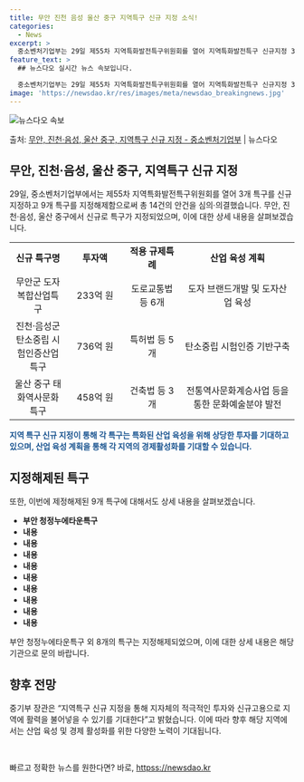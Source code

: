 ```yaml
---
title: 무안 진천 음성 울산 중구 지역특구 신규 지정 소식!
categories:
  - News
excerpt: >
  중소벤처기업부는 29일 제55차 지역특화발전특구위원회를 열어 지역특화발전특구 신규지정 3건, 지정해제 9건,…
feature_text: >
  ## 뉴스다오 실시간 뉴스 속보입니다.

  중소벤처기업부는 29일 제55차 지역특화발전특구위원회를 열어 지역특화발전특구 신규지정 3건, 지정해제 9건,…
image: 'https://newsdao.kr/res/images/meta/newsdao_breakingnews.jpg'
---
```


![뉴스다오 속보](httpss://newsdao.kr/res/images/meta/newsdao_breakingnews.jpg)

<p>출처: <a href="https://newsdao.kr/2671" rel="dofollow">무안, 진천·음성, 울산 중구, 지역특구 신규 지정 - 중소벤처기업부</a> | 뉴스다오</p>

<h2 data-ke-size="size26">무안, 진천·음성, 울산 중구, 지역특구 신규 지정</h2>
<p data-ke-size="size16">29일, 중소벤처기업부에서는 제55차 지역특화발전특구위원회를 열어 3개 특구를 신규 지정하고 9개 특구를 지정해제함으로써 총 14건의 안건을 심의·의결했습니다. 무안, 진천·음성, 울산 중구에서 신규로 특구가 지정되었으며, 이에 대한 상세 내용을 살펴보겠습니다.</p>

<table>
   <colgroup>
      <col width="20%" />
      <col width="20%" />
      <col width="20%" />
      <col width="40%" />
   </colgroup>
   <tr>
      <td style="text-align: center; height: 17px;"><b>신규 특구명</b></td>
      <td style="text-align: center; height: 17px;"><b>투자액</b></td>
      <td style="text-align: center; height: 17px;"><b>적용 규제특례</b></td>
      <td style="text-align: center; height: 17px;"><b>산업 육성 계획</b></td>
   </tr>
   <tr>
      <td style="text-align: center; height: 17px;">무안군 도자 복합산업특구</td>
      <td style="text-align: center; height: 17px;">233억 원</td>
      <td style="text-align: center; height: 17px;">도로교통법 등 6개</td>
      <td style="text-align: center; height: 17px;">도자 브랜드개발 및 도자산업 육성</td>
   </tr>
   <tr>
      <td style="text-align: center; height: 17px;">진천·음성군 탄소중립 시험인증산업특구</td>
      <td style="text-align: center; height: 17px;">736억 원</td>
      <td style="text-align: center; height: 17px;">특허법 등 5개</td>
      <td style="text-align: center; height: 17px;">탄소중립 시험인증 기반구축</td>
   </tr>
   <tr>
      <td style="text-align: center; height: 17px;">울산 중구 태화역사문화특구</td>
      <td style="text-align: center; height: 17px;">458억 원</td>
      <td style="text-align: center; height: 17px;">건축법 등 3개</td>
      <td style="text-align: center; height: 17px;">전통역사문화계승사업 등을 통한 문화예술분야 발전</td>
   </tr>
</table>

<b><span style="color: #1a5490;">지역 특구 신규 지정이 통해 각 특구는 특화된 산업 육성을 위해 상당한 투자를 기대하고 있으며, 산업 육성 계획을 통해 각 지역의 경제활성화를 기대할 수 있습니다.</span></b>

<h2 data-ke-size="size26">지정해제된 특구</h2>
<p data-ke-size="size16">또한, 이번에 제정해제된 9개 특구에 대해서도 상세 내용을 살펴보겠습니다.</p>
<ul>
   <li><b>부안 청정누에타운특구</b></li>
   <li><b>내용</b></li>
   <li><b>내용</b></li>
   <li><b>내용</b></li>
   <li><b>내용</b></li>
   <li><b>내용</b></li>
   <li><b>내용</b></li>
   <li><b>내용</b></li>
   <li><b>내용</b></li>
   <li><b>내용</b></li>
</ul>

<p data-ke-size="size16">부안 청정누에타운특구 외 8개의 특구는 지정해제되었으며, 이에 대한 상세 내용은 해당 기관으로 문의 바랍니다.</p>

<h2 data-ke-size="size26">향후 전망</h2>
<p data-ke-size="size16">중기부 장관은 “지역특구 신규 지정을 통해 지자체의 적극적인 투자와 신규고용으로 지역에 활력을 불어넣을 수 있기를 기대한다”고 밝혔습니다. 이에 따라 향후 해당 지역에서는 산업 육성 및 경제 활성화를 위한 다양한 노력이 기대됩니다.</p>

<p data-ke-size="size16">&nbsp;</p> 

빠르고 정확한 뉴스를 원한다면? 바로, <a href="httpss://newsdao.kr" rel="dofollow">httpss://newsdao.kr</a>


